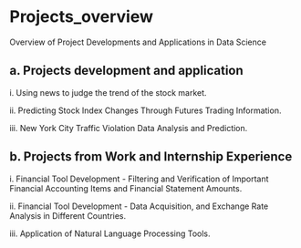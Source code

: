 # Projects_overview
Overview of Project Developments and Applications in Data Science 

## a. Projects development and application

i. Using news to judge the trend of the stock market.

ii. Predicting Stock Index Changes Through Futures Trading Information.

iii. New York City Traffic Violation Data Analysis and Prediction.

## b. Projects from Work and Internship Experience

i. Financial Tool Development - Filtering and Verification of Important Financial Accounting Items and Financial Statement Amounts.

ii. Financial Tool Development - Data Acquisition, and Exchange Rate Analysis in Different Countries.

iii. Application of Natural Language Processing Tools.
